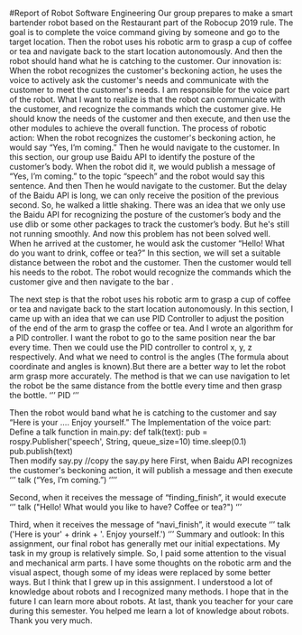 #Report of Robot Software Engineering 
  Our group prepares to make a smart bartender robot based on the Restaurant part of the Robocup 2019 rule. The goal is to complete the voice command giving by someone and go to the target location. Then the robot uses his robotic arm to grasp a cup of coffee or tea and navigate back to the start location autonomously. And then the robot should hand what he is catching to the customer.
  Our innovation is: When the robot recognizes the customer's beckoning action, he uses the voice to actively ask the customer's needs and communicate with the customer to meet the customer's needs.
  I am responsible for the voice part of the robot. What I want to realize is that the robot can communicate with the customer, and recognize the commands which the customer give. He should know the needs of the customer and then execute, and then use the other modules to achieve the overall function.
  The process of robotic action:
When the robot recognizes the customer's beckoning action, he would say “Yes, I’m coming.” Then he would navigate to the customer.
In this section, our group use Baidu API to identify the posture of the customer’s body. When the robot did it, we would publish a message of “Yes, I’m coming.” to the topic “speech” and the robot would say this sentence. And then Then he would navigate to the customer. But the delay of the Baidu API is long, we can only receive the position of the previous second. So, he walked a little shaking. There was an idea that we only use the Baidu API for recognizing the posture of the customer’s body and the use dlib or some other packages to track the customer’s body. But he's still not running smoothly. And now this problem has not been solved well. 
When he arrived at the customer, he would ask the customer “Hello! What do you want to drink, coffee or tea?”
      In this section, we will set a suitable distance between the robot and the customer.
Then the customer would tell his needs to the robot. The robot would recognize the commands which the customer give and then navigate to the bar .

The next step is that the robot uses his robotic arm to grasp a cup of coffee or tea and navigate back to the start location autonomously.
In this section, I came up with an idea that we can use PID Controller to adjust the position of the end of the arm to grasp the coffee or tea. And I wrote an algorithm for a PID controller. I want the robot to go to the same position near the bar every time. Then we could use the PID controller to control x, y, z respectively. And what we need to control is the angles (The formula about coordinate and angles is known).But there are a better way to let the robot arm grasp more accurately. The method is that we can use navigation to let the robot be the same distance from the bottle every time and then grasp the bottle.
‘’’
PID
‘’’

Then the robot would band what he is catching to the customer and say “Here is your …. Enjoy yourself.”
The Implementation of the voice part:
Define a talk function in main.py:
def talk(text):
    pub = rospy.Publisher('speech', String, queue_size=10)
    time.sleep(0.1)
pub.publish(text)  
 Then modify say.py
 //copy the say.py here
First, when Baidu API recognizes the customer's beckoning action, it will publish a message and then execute 
‘’’
talk (“Yes, I’m coming.”)
‘’’’

Second, when it receives the message of “finding_finish”, it would execute
‘’’
talk ("Hello! What would you like to have? Coffee or tea?")
‘’’

Third, when it receives the message of “navi_finish”, it would execute
‘’’
talk ('Here is your' + drink + '. Enjoy yourself.')
‘’’
Summary and outlook:
   In this assignment, our final robot has generally met our initial expectations. My task in my group is relatively simple. So, I paid some attention to the visual and mechanical arm parts. I have some thoughts on the robotic arm and the visual aspect, though some of my ideas were replaced by some better ways. But I think that I grew up in this assignment. I understood a lot of knowledge about robots and I recognized many methods. I hope that in the future I can learn more about robots. At last, thank you teacher for your care during this semester. You helped me learn a lot of knowledge about robots. Thank you very much.
